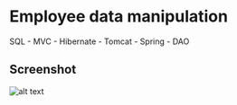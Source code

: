 # Employee data manipulation

SQL - MVC - Hibernate - Tomcat - Spring - DAO

## Screenshot
![alt text](https://i.ibb.co/HF0gZbH/2021-12-12-154026.png)
